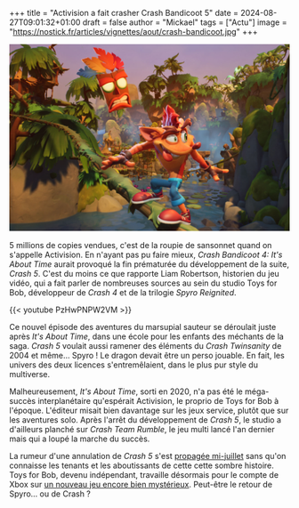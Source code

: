 +++
title = "Activision a fait crasher Crash Bandicoot 5"
date = 2024-08-27T09:01:32+01:00
draft = false
author = "Mickael"
tags = ["Actu"]
image = "https://nostick.fr/articles/vignettes/aout/crash-bandicoot.jpg"
+++

![Crash Bandicoot](crash-bandicoot.jpg "Attention à pas tomber !")

5 millions de copies vendues, c'est de la roupie de sansonnet quand on s'appelle Activision. En n'ayant pas pu faire mieux, *Crash Bandicoot 4: It's About Time* aurait provoqué la fin prématurée du développement de la suite, *Crash 5*. C'est du moins ce que rapporte Liam Robertson, historien du jeu vidéo, qui a fait parler de nombreuses sources au sein du studio Toys for Bob, développeur de *Crash 4* et de la trilogie *Spyro Reignited*.

{{< youtube PzHwPNPW2VM >}} 

Ce nouvel épisode des aventures du marsupial sauteur se déroulait juste après *It's About Time*, dans une école pour les enfants des méchants de la saga. *Crash 5* voulait aussi  ramener des éléments du *Crash Twinsanity* de 2004 et même… Spyro ! Le dragon devait être un perso jouable. En fait, les  univers des deux licences s'entremêlaient, dans le plus pur style du multiverse.

Malheureusement, *It's About Time*, sorti en 2020, n'a pas été le méga-succès interplanétaire qu'espérait Activision, le proprio de Toys for Bob à l'époque. L'éditeur misait bien davantage sur les jeux service, plutôt que sur les aventures solo. Après l'arrêt du développement de *Crash 5*, le studio a d'ailleurs planché sur *Crash Team Rumble*, le jeu multi lancé l'an dernier mais qui a loupé la marche du succès. 

La rumeur d'une annulation de *Crash 5* s'est [propagée mi-juillet](https://nostick.fr/articles/2024/juillet/1607-crash-bandicoot-5-annule/) sans qu'on connaisse les tenants et les aboutissants de cette cette sombre histoire. Toys for Bob, devenu indépendant, travaille désormais pour le compte de Xbox sur [un nouveau jeu encore bien mystérieux](https://nostick.fr/articles/2024/mars/2403_spyrothedragon/). Peut-être le retour de Spyro… ou de Crash ?
